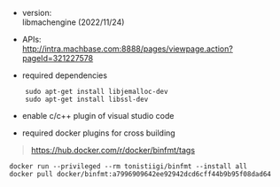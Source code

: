 
- version:  
  libmachengine (2022/11/24)
  
- APIs:  
  http://intra.machbase.com:8888/pages/viewpage.action?pageId=321227578

- required dependencies

```
    sudo apt-get install libjemalloc-dev
    sudo apt-get install libssl-dev
```

- enable c/c++ plugin of visual studio code

- required docker plugins for cross building

> https://hub.docker.com/r/docker/binfmt/tags

```
docker run --privileged --rm tonistiigi/binfmt --install all
docker pull docker/binfmt:a7996909642ee92942dcd6cff44b9b95f08dad64
```
